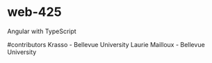 # web-425
Angular with TypeScript

#contributors
Krasso - Bellevue University 
Laurie Mailloux - Bellevue University

